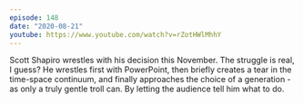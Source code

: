 ```yaml
---
episode: 148
date: "2020-08-21"
youtube: https://www.youtube.com/watch?v=rZotHWlMhhY
---
```

Scott Shapiro wrestles with his decision this November. The struggle is real, I guess? He wrestles first with PowerPoint, then briefly creates a tear in the time-space continuum, and finally approaches the choice of a generation - as only a truly gentle troll can. By letting the audience tell him what to do.
